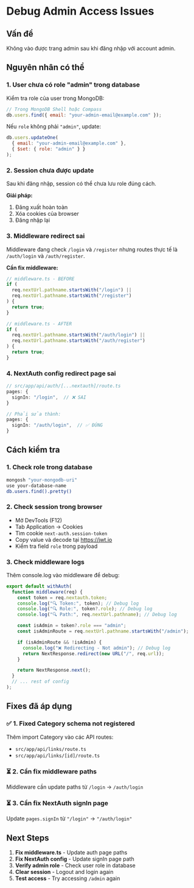 # Debug Admin Access Issues

## Vấn đề

Không vào được trang admin sau khi đăng nhập với account admin.

## Nguyên nhân có thể

### 1. User chưa có role "admin" trong database

Kiểm tra role của user trong MongoDB:

```javascript
// Trong MongoDB Shell hoặc Compass
db.users.find({ email: "your-admin-email@example.com" });
```

Nếu `role` không phải `"admin"`, update:

```javascript
db.users.updateOne(
  { email: "your-admin-email@example.com" },
  { $set: { role: "admin" } }
);
```

### 2. Session chưa được update

Sau khi đăng nhập, session có thể chưa lưu role đúng cách.

**Giải pháp:**

1. Đăng xuất hoàn toàn
2. Xóa cookies của browser
3. Đăng nhập lại

### 3. Middleware redirect sai

Middleware đang check `/login` và `/register` nhưng routes thực tế là `/auth/login` và `/auth/register`.

**Cần fix middleware:**

```typescript
// middleware.ts - BEFORE
if (
  req.nextUrl.pathname.startsWith("/login") ||
  req.nextUrl.pathname.startsWith("/register")
) {
  return true;
}

// middleware.ts - AFTER
if (
  req.nextUrl.pathname.startsWith("/auth/login") ||
  req.nextUrl.pathname.startsWith("/auth/register")
) {
  return true;
}
```

### 4. NextAuth config redirect page sai

```typescript
// src/app/api/auth/[...nextauth]/route.ts
pages: {
  signIn: "/login",  // ❌ SAI
}

// Phải sửa thành:
pages: {
  signIn: "/auth/login",  // ✅ ĐÚNG
}
```

## Cách kiểm tra

### 1. Check role trong database

```bash
mongosh "your-mongodb-uri"
use your-database-name
db.users.find().pretty()
```

### 2. Check session trong browser

- Mở DevTools (F12)
- Tab Application → Cookies
- Tìm cookie `next-auth.session-token`
- Copy value và decode tại https://jwt.io
- Kiểm tra field `role` trong payload

### 3. Check middleware logs

Thêm console.log vào middleware để debug:

```typescript
export default withAuth(
  function middleware(req) {
    const token = req.nextauth.token;
    console.log("🔍 Token:", token); // Debug log
    console.log("🔍 Role:", token?.role); // Debug log
    console.log("🔍 Path:", req.nextUrl.pathname); // Debug log

    const isAdmin = token?.role === "admin";
    const isAdminRoute = req.nextUrl.pathname.startsWith("/admin");

    if (isAdminRoute && !isAdmin) {
      console.log("❌ Redirecting - Not admin"); // Debug log
      return NextResponse.redirect(new URL("/", req.url));
    }

    return NextResponse.next();
  }
  // ... rest of config
);
```

## Fixes đã áp dụng

### ✅ 1. Fixed Category schema not registered

Thêm import Category vào các API routes:

- `src/app/api/links/route.ts`
- `src/app/api/links/[id]/route.ts`

### ⏳ 2. Cần fix middleware paths

Middleware cần update paths từ `/login` → `/auth/login`

### ⏳ 3. Cần fix NextAuth signIn page

Update `pages.signIn` từ `"/login"` → `"/auth/login"`

## Next Steps

1. **Fix middleware.ts** - Update auth page paths
2. **Fix NextAuth config** - Update signIn page path
3. **Verify admin role** - Check user role in database
4. **Clear session** - Logout and login again
5. **Test access** - Try accessing `/admin` again
